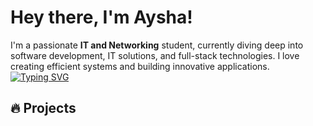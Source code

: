 # Hey there, I'm Aysha!

I'm a passionate **IT and Networking** student, currently diving deep into software development, IT solutions, and full-stack technologies. I love creating efficient systems and building innovative applications.
[![Typing SVG](https://readme-typing-svg.herokuapp.com?font=Fira+Code&size=24&duration=3000&pause=800&color=F75C7E&vCenter=true&width=600&height=50&lines=Computer+Science+Student;Software+Engineer;Full-Stack+Developer;IT+Support+Specialist)](https://git.io/typing-svg)

## 🔥 Projects
